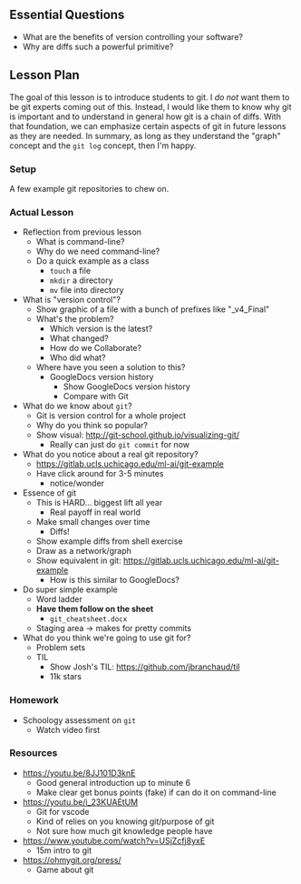 ## Essential Questions

- What are the benefits of version controlling your software?
- Why are diffs such a powerful primitive?

## Lesson Plan

The goal of this lesson is to introduce students to git. I _do not_ want them to
be git experts coming out of this. Instead, I would like them to know why git is
important and to understand in general how git is a chain of diffs. With that
foundation, we can emphasize certain aspects of git in future lessons as they
are needed. In summary, as long as they understand the "graph" concept and the
`git log` concept, then I'm happy.

### Setup

A few example git repositories to chew on.

### Actual Lesson

- Reflection from previous lesson
    - What is command-line?
    - Why do we need command-line?
    - Do a quick example as a class
        - `touch` a file
        - `mkdir` a directory
        - `mv` file into directory
- What is "version control"?
    - Show graphic of a file with a bunch of prefixes like "_v4_Final"
    - What's the problem?
        - Which version is the latest?
        - What changed?
        - How do we Collaborate?
        - Who did what?
    - Where have you seen a solution to this?
        - GoogleDocs version history
            - Show GoogleDocs version history
            - Compare with Git
- What do we know about `git`?
    - Git is version control for a whole project
    - Why do you think so popular?
    - Show visual: http://git-school.github.io/visualizing-git/
        - Really can just do `git commit` for now
- What do you notice about a real git repository?
    - https://gitlab.ucls.uchicago.edu/ml-ai/git-example
    - Have click around for 3-5 minutes
        - notice/wonder
- Essence of git
    - This is HARD... biggest lift all year
        - Real payoff in real world
    - Make small changes over time
        - Diffs!
    - Show example diffs from shell exercise
    - Draw as a network/graph
    - Show equivalent in git: https://gitlab.ucls.uchicago.edu/ml-ai/git-example
        - How is this similar to GoogleDocs?
- Do super simple example
    - Word ladder
    - **Have them follow on the sheet**
        - `git_cheatsheet.docx`
    - Staging area -> makes for pretty commits
- What do you think we're going to use git for?
    - Problem sets
    - TIL
        - Show Josh's TIL: https://github.com/jbranchaud/til
        - 11k stars

### Homework

- Schoology assessment on `git`
    - Watch video first

### Resources

- https://youtu.be/8JJ101D3knE
    - Good general introduction up to minute 6
    - Make clear get bonus points (fake) if can do it on command-line
- https://youtu.be/i_23KUAEtUM
    - Git for vscode
    - Kind of relies on you knowing git/purpose of git
    - Not sure how much git knowledge people have
- https://www.youtube.com/watch?v=USjZcfj8yxE
    - 15m intro to git
- https://ohmygit.org/press/
    - Game about git
